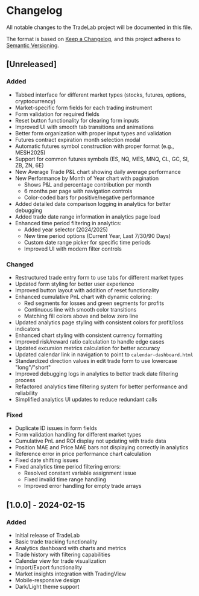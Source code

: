 # Changelog

All notable changes to the TradeLab project will be documented in this file.

The format is based on [Keep a Changelog](https://keepachangelog.com/en/1.0.0/),
and this project adheres to [Semantic Versioning](https://semver.org/spec/v2.0.0.html).

## [Unreleased]

### Added
- Tabbed interface for different market types (stocks, futures, options, cryptocurrency)
- Market-specific form fields for each trading instrument
- Form validation for required fields
- Reset button functionality for clearing form inputs
- Improved UI with smooth tab transitions and animations
- Better form organization with proper input types and validation
- Futures contract expiration month selection modal
- Automatic futures symbol construction with proper format (e.g., MESH2025)
- Support for common futures symbols (ES, NQ, MES, MNQ, CL, GC, SI, ZB, ZN, 6E)
- New Average Trade P&L chart showing daily average performance
- New Performance by Month of Year chart with pagination
  - Shows P&L and percentage contribution per month
  - 6 months per page with navigation controls
  - Color-coded bars for positive/negative performance
- Added detailed date comparison logging in analytics for better debugging
- Added trade date range information in analytics page load
- Enhanced time period filtering in analytics:
  - Added year selector (2024/2025)
  - New time period options (Current Year, Last 7/30/90 Days)
  - Custom date range picker for specific time periods
  - Improved UI with modern filter controls

### Changed
- Restructured trade entry form to use tabs for different market types
- Updated form styling for better user experience
- Improved button layout with addition of reset functionality
- Enhanced cumulative PnL chart with dynamic coloring:
  - Red segments for losses and green segments for profits
  - Continuous line with smooth color transitions
  - Matching fill colors above and below zero line
- Updated analytics page styling with consistent colors for profit/loss indicators
- Enhanced chart styling with consistent currency formatting
- Improved risk/reward ratio calculation to handle edge cases
- Updated excursion metrics calculation for better accuracy
- Updated calendar link in navigation to point to `calendar-dashboard.html`
- Standardized direction values in edit trade form to use lowercase "long"/"short"
- Improved debugging logs in analytics to better track date filtering process
- Refactored analytics time filtering system for better performance and reliability
- Simplified analytics UI updates to reduce redundant calls

### Fixed
- Duplicate ID issues in form fields
- Form validation handling for different market types
- Cumulative PnL and ROI display not updating with trade data
- Position MAE and Price MAE bars not displaying correctly in analytics
- Reference error in price performance chart calculation
- Fixed date shifting issues
- Fixed analytics time period filtering errors:
  - Resolved constant variable assignment issue
  - Fixed invalid time range handling
  - Improved error handling for empty trade arrays

## [1.0.0] - 2024-02-15

### Added
- Initial release of TradeLab
- Basic trade tracking functionality
- Analytics dashboard with charts and metrics
- Trade history with filtering capabilities
- Calendar view for trade visualization
- Import/Export functionality
- Market insights integration with TradingView
- Mobile-responsive design
- Dark/Light theme support
